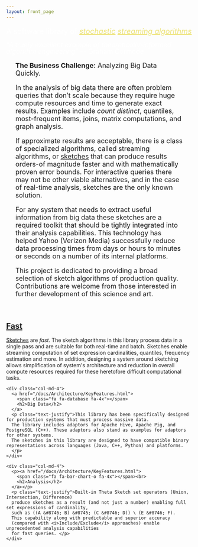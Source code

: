 ```yaml
---
layout: front_page
---
```

<!-- Start /index.md -->
<!--
    Licensed to the Apache Software Foundation (ASF) under one
    or more contributor license agreements.  See the NOTICE file
    distributed with this work for additional information
    regarding copyright ownership.  The ASF licenses this file
    to you under the Apache License, Version 2.0 (the
    "License"); you may not use this file except in compliance
    with the License.  You may obtain a copy of the License at

      http://www.apache.org/licenses/LICENSE-2.0

    Unless required by applicable law or agreed to in writing,
    software distributed under the License is distributed on an
    "AS IS" BASIS, WITHOUT WARRANTIES OR CONDITIONS OF ANY
    KIND, either express or implied.  See the License for the
    specific language governing permissions and limitations
    under the License.
-->

<link rel="stylesheet" type="text/css" href="css/index.css">
<link rel="stylesheet" type="text/css" href="css/header.css">

<main class="ds-masthead">
  <div class="container">
  <div class="row">
    <div class="col-md-8 col-md-offset-2 text-center">
      <span class="ds-bootlogo"></span>
      <p class="lead" style="font-size: 20px; line-height: 1.0; margin-bottom: 15px; color: #FFFFFF">A software library of 
        <a href="https://en.wikipedia.org/wiki/Stochastic" style="color: #EDE379"><i>stochastic</i></a> 
        <a href="https://en.wikipedia.org/wiki/Streaming_algorithm" style="color: #EDE379"><i>streaming algorithms</i></a></p>
      <p class="lead" style="font-size: 18px; line-height: 1.0; margin-bottom: 15px; color: #FFFFFF"><i>"A truely excellent example of theoretically-informed algorithm engineering"</i> -- Graham Cormode</p>
    </div>
  </div>
  </div>
</main>

<div class="container">
  <div class="row">
    <div class="text-justify" style="font-size: 18px; padding-left: 25px; padding-right: 25px">
<p><b>The Business Challenge:</b> Analyzing Big Data Quickly.</p>
<p>In the analysis of big data there are often problem queries that don’t scale because they require huge compute resources and time to generate exact results. Examples include <i>count distinct</i>, quantiles, most-frequent items, joins, matrix computations, and graph analysis.</p>

<p>If approximate results are acceptable, there is a class of specialized algorithms, called streaming algorithms, or <a href="/docs/Background/SketchOrigins.html">sketches</a> that can produce results orders-of magnitude faster and with mathematically proven error bounds. For interactive queries there may not be other viable alternatives, and in the case of real-time analysis, sketches are the only known solution.</p>

<p>For any system that needs to extract useful information from big data these sketches are a required toolkit that should be tightly integrated into their analysis capabilities. This technology has helped Yahoo (Verizon Media) successfully reduce data processing times from days or hours to minutes or seconds on a number of its internal platforms.</p>

<p>This project is dedicated to providing a broad selection of sketch algorithms of production quality. Contributions are welcome from those interested in further development of this science and art.</p>
    </div>
  </div>
  <div class="row text-center main-marketing">
    <div class="col-md-4">
      <p><a href="/docs/Architecture/KeyFeatures.html">
        <span class="fa fa-fighter-jet fa-4x"></span><br>
        <h2>Fast</h2>
      </a></p>
      <p class="text-justify"><a href="/docs/Background/SketchOrigins.html">Sketches</a> are <i>fast</i>. 
      The sketch algorithms in this library process data in a single pass and are suitable for 
      both real-time and batch. 
      Sketches enable streaming computation of set expression cardinalities, quantiles, frequency estimation and more. 
      In addition, designing a system around sketching allows simplification of system's architecture and reduction in overall compute resources required for these heretofore difficult computational tasks.</p>
    </div>

    <div class="col-md-4">
      <a href="/docs/Architecture/KeyFeatures.html">
        <span class="fa fa-database fa-4x"></span>
        <h2>Big Data</h2>
      </a>
      <p class="text-justify">This library has been specifically designed for production systems that must process massive data. 
      The library includes adaptors for Apache Hive, Apache Pig, and PostgreSQL (C++). These adaptors also stand as examples for adaptors for other systems. 
      The sketches in this library are designed to have compatible binary representations across languages (Java, C++, Python) and platforms.
      </p>
    </div>

    <div class="col-md-4">
      <p><a href="/docs/Architecture/KeyFeatures.html">
        <span class="fa fa-bar-chart-o fa-4x"></span><br>
        <h2>Analysis</h2>
      </a></p>
      <p class="text-justify">Built-in Theta Sketch set operators (Union, Intersection, Difference) 
      produce sketches as a result (and not just a number) enabling full set expressions of cardinality, 
      such as ((A &#8746; B) &#8745; (C &#8746; D)) \ (E &#8746; F). 
      This capability along with predictable and superior accuracy 
      (compared with <i>Include/Exclude</i> approaches) enable unprecedented analysis capabilities 
      for fast queries. </p>
    </div>
  </div>
</div>
<!-- End /index.md -->
